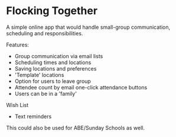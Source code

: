 # Flocking Together

A simple online app that would handle small-group communication, scheduling and responsibilities.

Features:
- Group communication via email lists
- Scheduling times and locations
- Saving locations and preferences
- 'Template' locations
- Option for users to leave group
- Attendee count by email one-click attendance buttons
- Users can be in a 'family'

Wish List
- Text reminders

This could also be used for ABE/Sunday Schools as well.
